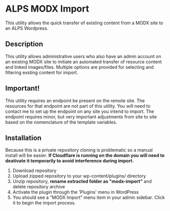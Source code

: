 # ALPS MODX Import

This utility allows the quick transfer of existing content from a MODX site to an ALPS Wordpress.

## Description

This utility allows administrative users who also have an admin account on an existing MODX site to initiate an automated transfer of resource content and linked images/files. Multiple options are provided for selecting and filtering exsting content for import.

## Important!

This utility requires an endpoint be present on the remote site. The resources for that endpoint are not part of this utility. You will need to contact me to set up the endpoint on any site you intend to import. The endpoint requires minor, but very important adjustments from site to site based on the nomenclature of the template variables.

## Installation

Because this is a private repository cloning is problematic so a manual install will be easier. **If Cloudflare is running on the domain you will need to deativate it temporarily to avoid interference during import.**

1. Download repository
2. Upload zipped repository to your wp-content/plugins/ directory
3. Unzip repository, **rename extracted folder as "modx-import"** and delete repository archive
4. Activate the plugin through the 'Plugins' menu in WordPress
5. You should see a "MODX Import" menu item in your admin sidebar. Click it to begin the import process.
